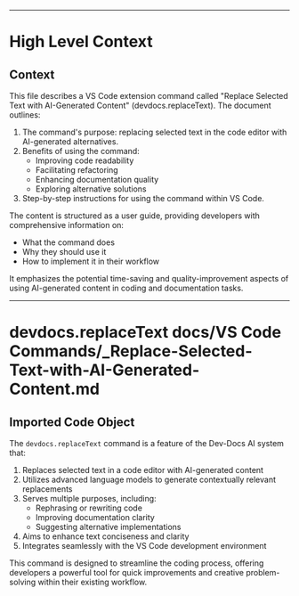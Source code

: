

  ---
# High Level Context
## Context
This file describes a VS Code extension command called "Replace Selected Text with AI-Generated Content" (devdocs.replaceText). The document outlines:

1. The command's purpose: replacing selected text in the code editor with AI-generated alternatives.
2. Benefits of using the command: 
   - Improving code readability
   - Facilitating refactoring
   - Enhancing documentation quality
   - Exploring alternative solutions
3. Step-by-step instructions for using the command within VS Code.

The content is structured as a user guide, providing developers with comprehensive information on:
- What the command does
- Why they should use it
- How to implement it in their workflow

It emphasizes the potential time-saving and quality-improvement aspects of using AI-generated content in coding and documentation tasks.

---
# devdocs.replaceText docs/VS Code Commands/_Replace-Selected-Text-with-AI-Generated-Content.md
## Imported Code Object
The `devdocs.replaceText` command is a feature of the Dev-Docs AI system that:

1. Replaces selected text in a code editor with AI-generated content
2. Utilizes advanced language models to generate contextually relevant replacements
3. Serves multiple purposes, including:
   - Rephrasing or rewriting code
   - Improving documentation clarity
   - Suggesting alternative implementations
4. Aims to enhance text conciseness and clarity
5. Integrates seamlessly with the VS Code development environment

This command is designed to streamline the coding process, offering developers a powerful tool for quick improvements and creative problem-solving within their existing workflow.

  